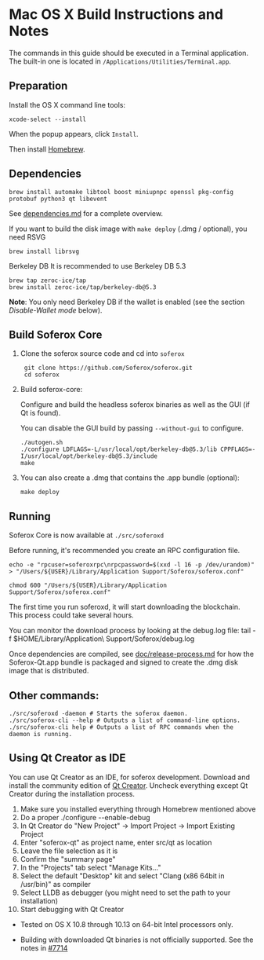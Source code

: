 Mac OS X Build Instructions and Notes
====================================
The commands in this guide should be executed in a Terminal application.
The built-in one is located in `/Applications/Utilities/Terminal.app`.

Preparation
-----------
Install the OS X command line tools:

`xcode-select --install`

When the popup appears, click `Install`.

Then install [Homebrew](https://brew.sh).

Dependencies
----------------------

    brew install automake libtool boost miniupnpc openssl pkg-config protobuf python3 qt libevent

See [dependencies.md](dependencies.md) for a complete overview.

If you want to build the disk image with `make deploy` (.dmg / optional), you need RSVG

    brew install librsvg

Berkeley DB
It is recommended to use Berkeley DB 5.3

```shell
brew tap zeroc-ice/tap
brew install zeroc-ice/tap/berkeley-db@5.3
```

**Note**: You only need Berkeley DB if the wallet is enabled (see the section *Disable-Wallet mode* below).

Build Soferox Core
------------------------

1. Clone the soferox source code and cd into `soferox`

        git clone https://github.com/Soferox/soferox.git
        cd soferox

2.  Build soferox-core:

    Configure and build the headless soferox binaries as well as the GUI (if Qt is found).

    You can disable the GUI build by passing `--without-gui` to configure.

        ./autogen.sh
        ./configure LDFLAGS=-L/usr/local/opt/berkeley-db@5.3/lib CPPFLAGS=-I/usr/local/opt/berkeley-db@5.3/include
        make

3.  You can also create a .dmg that contains the .app bundle (optional):

        make deploy

Running
-------

Soferox Core is now available at `./src/soferoxd`

Before running, it's recommended you create an RPC configuration file.

    echo -e "rpcuser=soferoxrpc\nrpcpassword=$(xxd -l 16 -p /dev/urandom)" > "/Users/${USER}/Library/Application Support/Soferox/soferox.conf"

    chmod 600 "/Users/${USER}/Library/Application Support/Soferox/soferox.conf"

The first time you run soferoxd, it will start downloading the blockchain. This process could take several hours.

You can monitor the download process by looking at the debug.log file:
    tail -f $HOME/Library/Application\ Support/Soferox/debug.log

Once dependencies are compiled, see [doc/release-process.md](release-process.md) for how the Soferox-Qt.app
bundle is packaged and signed to create the .dmg disk image that is distributed.

Other commands:
-------

    ./src/soferoxd -daemon # Starts the soferox daemon.
    ./src/soferox-cli --help # Outputs a list of command-line options.
    ./src/soferox-cli help # Outputs a list of RPC commands when the daemon is running.

Using Qt Creator as IDE
------------------------
You can use Qt Creator as an IDE, for soferox development.
Download and install the community edition of [Qt Creator](https://www.qt.io/download/).
Uncheck everything except Qt Creator during the installation process.

1. Make sure you installed everything through Homebrew mentioned above
2. Do a proper ./configure --enable-debug
3. In Qt Creator do "New Project" -> Import Project -> Import Existing Project
4. Enter "soferox-qt" as project name, enter src/qt as location
5. Leave the file selection as it is
6. Confirm the "summary page"
7. In the "Projects" tab select "Manage Kits..."
8. Select the default "Desktop" kit and select "Clang (x86 64bit in /usr/bin)" as compiler
9. Select LLDB as debugger (you might need to set the path to your installation)
10. Start debugging with Qt Creator


* Tested on OS X 10.8 through 10.13 on 64-bit Intel processors only.

* Building with downloaded Qt binaries is not officially supported. See the notes in [#7714](https://github.com/bitcoin/bitcoin/issues/7714)
